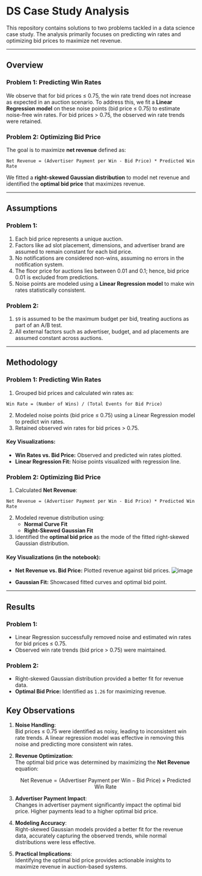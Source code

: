 # DS Case Study Analysis

This repository contains solutions to two problems tackled in a data science case study. The analysis primarily focuses on predicting win rates and optimizing bid prices to maximize net revenue.

---

## Overview

### Problem 1: Predicting Win Rates
We observe that for bid prices ≤ 0.75, the win rate trend does not increase as expected in an auction scenario. To address this, we fit a **Linear Regression model** on these noise points (bid price ≤ 0.75) to estimate noise-free win rates. For bid prices > 0.75, the observed win rate trends were retained.

### Problem 2: Optimizing Bid Price
The goal is to maximize **net revenue** defined as:

`Net Revenue = (Advertiser Payment per Win - Bid Price) * Predicted Win Rate`

We fitted a **right-skewed Gaussian distribution** to model net revenue and identified the **optimal bid price** that maximizes revenue.

---

## Assumptions

### Problem 1:
1. Each bid price represents a unique auction.
2. Factors like ad slot placement, dimensions, and advertiser brand are assumed to remain constant for each bid price.
3. No notifications are considered non-wins, assuming no errors in the notification system.
4. The floor price for auctions lies between 0.01 and 0.1; hence, bid price 0.01 is excluded from predictions.
5. Noise points are modeled using a **Linear Regression model** to make win rates statistically consistent.

### Problem 2:
1. `$9` is assumed to be the maximum budget per bid, treating auctions as part of an A/B test.
2. All external factors such as advertiser, budget, and ad placements are assumed constant across auctions.

---

## Methodology

### Problem 1: Predicting Win Rates
1. Grouped bid prices and calculated win rates as:

`Win Rate = (Number of Wins) / (Total Events for Bid Price)`

2. Modeled noise points (bid price ≤ 0.75) using a Linear Regression model to predict win rates.
3. Retained observed win rates for bid prices > 0.75.

#### Key Visualizations:
- **Win Rates vs. Bid Price:** Observed and predicted win rates plotted.
- **Linear Regression Fit:** Noise points visualized with regression line.

### Problem 2: Optimizing Bid Price
1. Calculated **Net Revenue**:

`Net Revenue = (Advertiser Payment per Win - Bid Price) * Predicted Win Rate`

2. Modeled revenue distribution using:
   - **Normal Curve Fit**
   - **Right-Skewed Gaussian Fit**
3. Identified the **optimal bid price** as the mode of the fitted right-skewed Gaussian distribution.

#### Key Visualizations (in the notebook):
- **Net Revenue vs. Bid Price:** Plotted revenue against bid prices.
![image](https://github.com/user-attachments/assets/3ffd236f-7a77-4a30-a912-a701529627d6)

- **Gaussian Fit:** Showcased fitted curves and optimal bid point.


---

## Results

### Problem 1:
- Linear Regression successfully removed noise and estimated win rates for bid prices ≤ 0.75.
- Observed win rate trends (bid price > 0.75) were maintained.

### Problem 2:
- Right-skewed Gaussian distribution provided a better fit for revenue data.
- **Optimal Bid Price:** Identified as `1.26` for maximizing revenue.

## Key Observations

1. **Noise Handling**:  
   Bid prices ≤ 0.75 were identified as noisy, leading to inconsistent win rate trends. A linear regression model was effective in removing this noise and predicting more consistent win rates.

2. **Revenue Optimization**:  
   The optimal bid price was determined by maximizing the **Net Revenue** equation:

   $$\text{Net Revenue} = (\text{Advertiser Payment per Win} - \text{Bid Price}) \times \text{Predicted Win Rate}$$

3. **Advertiser Payment Impact**:  
   Changes in advertiser payment significantly impact the optimal bid price. Higher payments lead to a higher optimal bid price.

4. **Modeling Accuracy**:  
   Right-skewed Gaussian models provided a better fit for the revenue data, accurately capturing the observed trends, while normal distributions were less effective.

5. **Practical Implications**:  
   Identifying the optimal bid price provides actionable insights to maximize revenue in auction-based systems.
